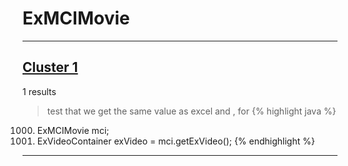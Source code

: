 # ExMCIMovie

***

## [Cluster 1](./1)
1 results
> test that we get the same value as excel and , for 
{% highlight java %}
1000. ExMCIMovie mci;
1013. ExVideoContainer exVideo = mci.getExVideo();
{% endhighlight %}

***

